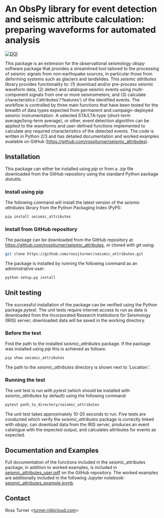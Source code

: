 # An ObsPy library for event detection and seismic attribute calculation: preparing waveforms for automated analysis 
[![DOI](https://zenodo.org/badge/DOI/10.5281/zenodo.5499909.svg)](https://doi.org/10.5281/zenodo.5499909)

This package is an extension for the observational seismology _obspy_ software package that provides a streamlined tool tailored to the processing of seismic signals from non-earthquake sources, in particular those from deforming systems such as glaciers and landslides. This _seismic attributes_ library provides functionality to: (1) download and/or pre-process seismic waveform data; (2) detect and catalogue seismic events using multi-component signals from one or more seismometers; and (3) calculate characteristics ('attributes'/'features') of the identified events. The workflow is controlled by three main functions that have been tested for the breadth of data types expected from permanent and campaign-deployed seismic instrumentation. A selected STA/LTA-type (short-term average/long-term average), or other, event detection algorithm can be applied to the waveforms and user-defined functions implemented to calculate any required characteristics of the detected events. The code is written in Python 2/3 and has detailed documentation and worked examples available on GitHub (https://github.com/rossjturner/seismic_attributes).

## Installation

This package can either be installed using _pip_ or from a .zip file downloaded from the GitHub repository using the standard Python package _distutils_.

### Install using pip
The following command will install the latest version of the _seismic attributes_ library from the Python Packaging Index (PyPI):

```bash
pip install seismic_attributes
```

### Install from GitHub repository

The package can be downloaded from the GitHub repository at https://github.com/rossjturner/seismic_attributes, or cloned with _git_ using:

```bash
git clone https://github.com/rossjturner/seismic_attributes.git
```

The package is installed by running the following command as an administrative user:

```bash
python setup.py install
```

## Unit testing

The successful installation of the package can be verified using the Python package _pytest_. The unit tests require internet access to run as data is downloaded from the Incorporated Research Institutions for Seismology (IRIS) server; downloaded data will be saved in the working directory.

### Before the test

Find the path to the installed _seismic_attributes_ package. If the package was installed using _pip_ this is achieved as follows:

```bash
pip show seismic_attributes
```

The path to the _seismic_attributes_ directory is shown next to 'Location:'.

### Running the test

The unit test is run with _pytest_ (which should be installed with _seismic_attributes_ by default) using the following command:

```bash
pytest path_to_directory/seismic_attributes
```

The unit test takes approximately 10-20 seconds to run. Five tests are conducted which verify the _seismic_attributes_ package is correctly linked with _obspy_, can download data from the IRIS server, produces an event catalogue with the expected output, and calculates attributes for events as expected.

## Documentation and Examples

Full documentation of the functions included in the seismic_attributes package, in addition to worked examples, is included in [seismic_attributes_user.pdf](https://github.com/rossjturner/seismic_attributes/blob/main/seismic_attributes_user.pdf) on the GitHub repository. The worked examples are additionally included in the following Jupyter notebook: [seismic_attributes_example.ipynb](https://github.com/rossjturner/seismic_attributes/blob/main/seismic_attributes_example.ipynb).

## Contact

Ross Turner <<turner.rj@icloud.com>>


